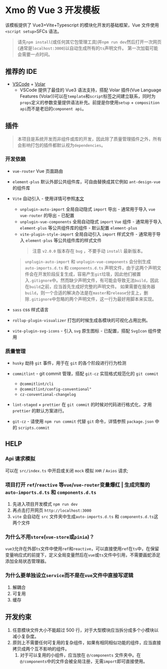 # Xmo 的 Vue 3 开发模板

该模板提供了 Vue3+Vite+Typescript 的模块化开发的基础框架，Vue 文件使用`<script setup>`SFCs 语法。

> 请先`npm install`(或任何其它包管理工具)并`npm run dev`然后打开一次网页(通常是`localhost:3000`)以自动生成所有的`ts`声明文件。
> 第一次加载可能会需要一点时间。

## 推荐的 IDE

- [VSCode](https://code.visualstudio.com/) + [Volar](https://marketplace.visualstudio.com/items?itemName=johnsoncodehk.volar)
  - VSCode 提供了最佳的 Vue3 语法支持，搭配 Volar 插件(Vue Language Features (Volar))可以在`template`和`script`标签之间建立联系，同时为`props`定义的参数变量提供语法补充。前提是你使用`setup` + `composition api`而不是老旧的`component api`。

## 插件

> 本项目是系统开发而非组件或库的开发，因此除了质量管理插件之外，所有会影响打包的插件都默认视为`dependencies`。

### 开发依赖

- `vue-router` Vue 页面路由

- `element-plus` 默认外部公共组件库，可自由替换成其它例如 `ant-design-vue` 的组件库

- `Vite` 自动引入 - 使用详情可参照[本文](https://juejin.cn/post/7012446423367024676)

  - `unplugin-auto-import` 全局自动隐式 `import` 导出 - 通常用于导入 `vue` `vue-router` 的导出 - 已配置
  - `unplugin-vue-components` 全局自动隐式 `import` `Vue` 组件 - 通常用于导入 `element-plus` 等公共组件库的组件 - 默认配置 `element-plus`
  - `vite-plugin-style-import` 全局自动引入 `import` 样式文件 - 通常用于导入 `element-plus` 等公共组件库的样式文件
    > 注意 `v2.0.0` 版本存在 `bug` ，不要手动 `install` 最新版本。

  > `unplugin-auto-import` 和 `unplugin-vue-components` 会分别生成 `auto-imports.d.ts` 和 `components.d.ts` 声明文件，由于这两个声明文件会在开发阶段反复生成，容易产生`git`垃圾，因此他们被置入`.gitignore`中。然而缺少声明文件，有可能会导致无法`build`，因此在`build`之前，应当首先生成好完整的声明文件。
  > 如果需要在服务器`build`，则一个合适的解决办法是在`master`和`release`分支上，删除`.gitignore`中忽略的两个声明文件，这一行为最好用脚本来实现。

- `sass` css 样式语言

- `rollup-plugin-visualizer` 打包的时候生成各模块的可视化占用比例。

- `vite-plugin-svg-icons` - 引入 `svg` 原生图标 - 已配置，搭配 `SvgIcon` 组件使用

### 质量管理

- `husky` 劫持 `git` 事件，用于在 `git` 的各个阶段进行行为检测

- `commitlint` - git commit 管理，搭配 `git-cz` 实现格式规范化的 `git commit`

  - `@commitlint/cli`
  - `@commitlint/config-conventional"`
  - `cz-conventional-changelog`

- `lint-staged` + `prettier` 在 `git commit` 的时候对代码进行格式化，才用 `prettier` 的默认方案进行。

- `git-cz` - 请使用 `npm run commit` 代替 `git` 命令，详情参照 `package.json` 中的 `scripts.commit`

## HELP

### Api 请求模拟

可以在 `src/index.ts` 中开启或关闭 `mock` 模拟 `XHR` / `Axios` 请求;

### 项目打开 `ref`/`reactive` 等`vue`/`vue-router`变量爆红 | 生成完整的 `auto-imports.d.ts` 和 `components.d.ts`

1. 先进入项目开发模式 `npm run dev`
2. 再点击打开网页 `http://localhost:3000`
3. `vite` 会自动在 `src` 文件夹中生成`auto-imports.d.ts` 和 `components.d.ts`这两个文件

### 为什么不用`store`(`vue-store`或`pinia`)？

`vue3`允许在外部`ts`文件中使用`ref`和`reactive`，可以直接使用`ref`在`ts`中，在保留变量响应式的前提下，定义全局变量然后在`vue`或`ts`文件中引用，不需要画蛇添足添加全局状态管理器。

### 为什么要单独设立`service`而不是在`vue`文件中直接写逻辑

1. 解耦合
2. 可复用
3. 缓存

## 开发约束

1. 任意模块文件大小不能超过 500 行，对于大型模块应当拆分成多个小模块以减小复杂度。
2. 原则上不需要任何可复用的复杂组件，如果有相同相似功能的组件，应当直接拷贝成两个互不影响的组件。
   1. 对于可以复用的小组件，应当放在 `@/components` 文件夹中。在`@/components`中的文件会被全局注册，无需`import`即可直接使用。
